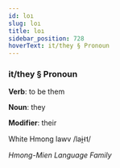 ```yaml
---
id: loı
slug: loı
title: loı
sidebar_position: 728
hoverText: it/they § Pronoun
---
```


### it/they § Pronoun

**Verb**: to be them

**Noun**: they

**Modifier**: their

White Hmong lawv /laɨ̯˧˦/

*Hmong-Mien Language Family*